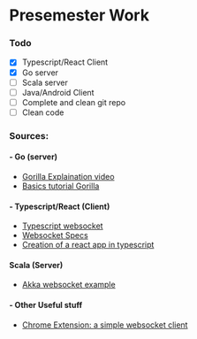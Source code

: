 # Presemester Work



### Todo

- [x] Typescript/React Client
- [x] Go server
- [ ] Scala server
- [ ] Java/Android Client
- [ ] Complete and clean git repo
- [ ] Clean code

### Sources:

#### - Go (server)

- [Gorilla Explaination video](https://www.youtube.com/watch?v=dniVs0xKYKk&t=172s)
- [Basics tutorial Gorilla](https://tutorialedge.net/golang/go-websocket-tutorial/)

#### - Typescript/React (Client) 

- [Typescript websocket](https://ably.com/topic/websockets-typescript)
- [Websocket Specs](https://websockets.spec.whatwg.org//)
- [Creation of a react app in typescript](https://create-react-app.dev/docs/getting-started)

#### Scala (Server)

- [Akka websocket example](https://github.com/amdelamar/akka-websockets-demo)

#### - Other Useful stuff

- [Chrome Extension: a simple websocket client](https://chrome.google.com/webstore/detail/simple-websocket-client/pfdhoblngboilpfeibdedpjgfnlcodoo)



